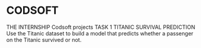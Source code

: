 # CODSOFT
THE INTERNSHIP
Codsoft projects
TASK 1
TITANIC SURVIVAL PREDICTION
Use the Titanic dataset to build a model that predicts whether a passenger on the Titanic survived or not.
